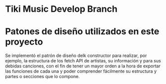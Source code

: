 # Tiki Music Develop Branch 

# Patones de diseño utilizados en este proyecto

Se implementó el patrón de diseño delk constructor para realizar, por ejemplo, 
la estructura de los fetch API de artistas, su información y para sus debidas 
canciones, con el fin de tener un mayor orden a la hora de exportar las funciones
de cada una y poder comprender fácilmente su estructura y partes o secciones que lo 
compone.
